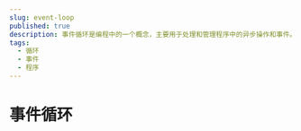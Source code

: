 ```yaml
---
slug: event-loop
published: true
description: 事件循环是编程中的一个概念，主要用于处理和管理程序中的异步操作和事件。它允许程序在等待某些操作完成的同时继续执行其他任务，从而提高程序的效率和响应性。
tags:
  - 循环
  - 事件
  - 程序
---
```


# 事件循环